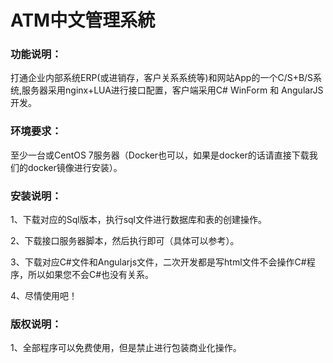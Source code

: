 <H1>ATM中文管理系統</H1>
<H3>功能说明：</H3>
<P>打通企业内部系统ERP(或进销存，客户关系系统等)和网站App的一个C/S+B/S系统,服务器采用nginx+LUA进行接口配置，客户端采用C# WinForm 和 AngularJS开发。</P>
<H3>环境要求：</H3>
<P>至少一台或CentOS 7服务器（Docker也可以，如果是docker的话请直接下载我们的docker镜像进行安装）。</P>
<H3>安装说明：</H3>
<P>1、下载对应的Sql版本，执行sql文件进行数据库和表的创建操作。</P>
<P>2、下载接口服务器脚本，然后执行即可（具体可以参考）。</P>
<P>3、下载对应C#文件和Angularjs文件，二次开发都是写html文件不会操作C#程序，所以如果您不会C#也没有关系。</P>
<P>4、尽情使用吧！</P>
<H3>版权说明：</H3>
<P>1、全部程序可以免费使用，但是禁止进行包装商业化操作。</P>
